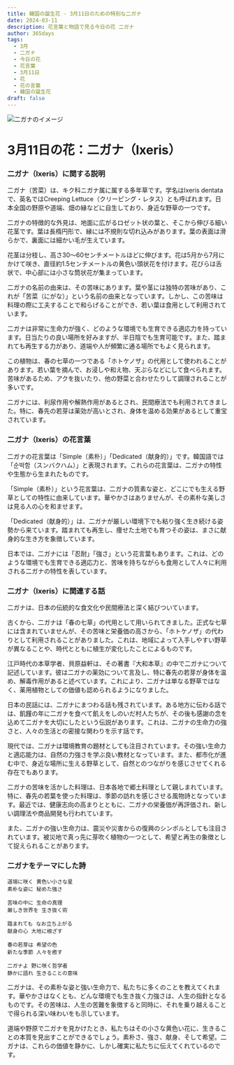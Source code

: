 ```yaml
---
title: 韓国の誕生花 - 3月11日のための特別な二ガナ
date: 2024-03-11
description: 花言葉と物語で見る今日の花 二ガナ
author: 365days
tags:
  - 3月
  - 二ガナ
  - 今日の花
  - 花言葉
  - 3月11日
  - 花
  - 花の言葉
  - 韓国の誕生花
draft: false
---
```



![二ガナのイメージ](https://cdn.pixabay.com/photo/2020/05/16/11/18/bee-5177103_1280.jpg#center#center)


# 3月11日の花：二ガナ（Ixeris）

### 二ガナ（Ixeris）に関する説明

二ガナ（苦菜）は、キク科ニガナ属に属する多年草です。学名はIxeris dentataで、英名ではCreeping Lettuce（クリーピング・レタス）とも呼ばれます。日本全国の野原や道端、畑の縁などに自生しており、身近な野草の一つです。

二ガナの特徴的な外見は、地面に広がるロゼット状の葉と、そこから伸びる細い花茎です。葉は長楕円形で、縁には不規則な切れ込みがあります。葉の表面は滑らかで、裏面には細かい毛が生えています。

花茎は分枝し、高さ30〜60センチメートルほどに伸びます。花は5月から7月にかけて咲き、直径約1.5センチメートルの黄色い頭状花を付けます。花びらは舌状で、中心部には小さな筒状花が集まっています。

二ガナの名前の由来は、その苦味にあります。葉や茎には独特の苦味があり、これが「苦菜（にがな）」という名前の由来となっています。しかし、この苦味は料理の際に工夫することで和らげることができ、若い葉は食用として利用されています。

二ガナは非常に生命力が強く、どのような環境でも生育できる適応力を持っています。日当たりの良い場所を好みますが、半日陰でも生育可能です。また、踏まれても再生する力があり、道端や人が頻繁に通る場所でもよく見られます。

この植物は、春の七草の一つである「ホトケノザ」の代用として使われることがあります。若い葉を摘んで、お浸しや和え物、天ぷらなどにして食べられます。苦味があるため、アクを抜いたり、他の野菜と合わせたりして調理されることが多いです。

二ガナには、利尿作用や解熱作用があるとされ、民間療法でも利用されてきました。特に、春先の若芽は薬効が高いとされ、身体を温める効果があるとして重宝されています。

### 二ガナ（Ixeris）の花言葉

二ガナの花言葉は「Simple（素朴）」「Dedicated（献身的）」です。韓国語では「순박함（スンバクハム）」と表現されます。これらの花言葉は、二ガナの特性や生態から生まれたものです。

「Simple（素朴）」という花言葉は、二ガナの質素な姿と、どこにでも生える野草としての特性に由来しています。華やかさはありませんが、その素朴な美しさは見る人の心を和ませます。

「Dedicated（献身的）」は、二ガナが厳しい環境下でも粘り強く生き続ける姿勢から来ています。踏まれても再生し、痩せた土地でも育つその姿は、まさに献身的な生き方を象徴しています。

日本では、二ガナには「忍耐」「強さ」という花言葉もあります。これは、どのような環境でも生育できる適応力と、苦味を持ちながらも食用として人々に利用される二ガナの特性を表しています。

### 二ガナ（Ixeris）に関連する話

二ガナは、日本の伝統的な食文化や民間療法と深く結びついています。

古くから、二ガナは「春の七草」の代用として用いられてきました。正式な七草には含まれていませんが、その苦味と栄養価の高さから、「ホトケノザ」の代わりとして利用されることがありました。これは、地域によって入手しやすい野草が異なることや、時代とともに植生が変化したことによるものです。

江戸時代の本草学者、貝原益軒は、その著書『大和本草』の中で二ガナについて記述しています。彼は二ガナの薬効について言及し、特に春先の若芽が身体を温め、解毒作用があると述べています。これにより、二ガナは単なる野草ではなく、薬用植物としての価値も認められるようになりました。

日本の民話には、二ガナにまつわる話も残されています。ある地方に伝わる話では、飢饉の年に二ガナを食べて飢えをしのいだ村人たちが、その後も感謝の念を込めて二ガナを大切にしたという伝説があります。これは、二ガナの生命力の強さと、人々の生活との密接な関わりを示す話です。

現代では、二ガナは環境教育の題材としても注目されています。その強い生命力と適応能力は、自然の力強さを学ぶ良い教材となっています。また、都市化が進む中で、身近な場所に生える野草として、自然とのつながりを感じさせてくれる存在でもあります。

二ガナの苦味を活かした料理は、日本各地で郷土料理として親しまれています。特に、春先の若葉を使った料理は、季節の訪れを感じさせる風物詩となっています。最近では、健康志向の高まりとともに、二ガナの栄養価が再評価され、新しい調理法や商品開発も行われています。

また、二ガナの強い生命力は、震災や災害からの復興のシンボルとしても注目されています。被災地で真っ先に芽吹く植物の一つとして、希望と再生の象徴として捉えられることがあります。

### 二ガナをテーマにした詩

    道端に咲く 黄色い小さな星
    素朴な姿に 秘めた強さ
    
    苦味の中に 生命の真理
    厳しき世界を 生き抜く術
    
    踏まれても なお立ち上がる
    献身の心 大地に根ざす
    
    春の若芽は 希望の色
    新たな季節 人々を癒す
    
    二ガナよ 野に咲く哲学者
    静かに語れ 生きることの意味

二ガナは、その素朴な姿と強い生命力で、私たちに多くのことを教えてくれます。華やかさはなくとも、どんな環境でも生き抜く力強さは、人生の指針となるものです。その苦味は、人生の苦難を象徴すると同時に、それを乗り越えることで得られる深い味わいをも示しています。

道端や野原で二ガナを見かけたとき、私たちはその小さな黄色い花に、生きることの本質を見出すことができるでしょう。素朴さ、強さ、献身、そして希望。二ガナは、これらの価値を静かに、しかし確実に私たちに伝えてくれているのです。

